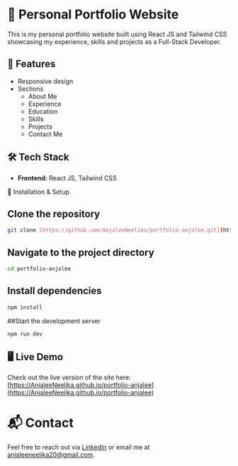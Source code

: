 # 🚀 Personal Portfolio Website

This is my personal portfolio website built using React JS and Tailwind CSS showcasing my experience, skills and projects as a Full-Stack Developer.


## 📌 Features

- Responsive design
- Sections
  * About Me
  * Experience
  * Education
  * Skills
  * Projects
  * Contact Me


## 🛠️ Tech Stack

- **Frontend:** React JS, Tailwind CSS


 🚀 Installation & Setup

 ## Clone the repository
 ```bash
git clone [https://github.com/AnjaleeNeelika/portfolio-anjalee.git](https://github.com/AnjaleeNeelika/portfolio-anjalee.git)
```

## Navigate to the project directory
```bash
cd portfolio-anjalee
```

## Install dependencies
```bash
npm install
```

##Start the development server
```bash
npm run dev
```


## 🖥️ Live Demo

Check out the live version of the site here: [https://AnjaleeNeelika.github.io/portfolio-anjalee](https://AnjaleeNeelika.github.io/portfolio-anjalee)


# 📬 Contact

Feel free to reach out via [LinkedIn](https://www.linkedin.com/in/anjalee99/) or email me at [anjaleeneelika20@gmail.com](anjaleeneelika20@gmail.com).

    
